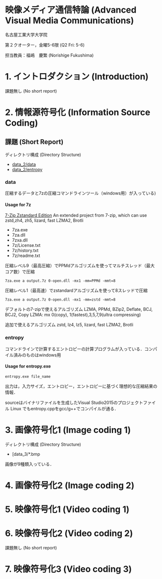 # 映像メディア通信特論 (Advanced Visual Media Communications)
名古屋工業大学大学院

第２クオーター，金曜5-6限 (Q2 Fri: 5-6)

担当教員：福嶋　慶繁 (Norishige Fukushima)

# 1. イントロダクション (Introduction)

課題無し (No short report)

# 2. 情報源符号化 (Information Source Coding)
## 課題 (Short Report)

ディレクトリ構成 (Directory Structure)
+ [data_2/data](./data_2/data)
+ [data_2/entropy](./data_2/entropy)

### data
圧縮するデータと7zの圧縮コマンドラインツール（windows用）が入っている)

#### Usage for 7z
[7-Zip Zstandard Edition](https://github.com/mcmilk/7-Zip-zstd)
An extended project from 7-zip, which can use zstd,zh4, zh5, lizard, fast LZMA2, Brotli

+ 7za.exe
+ 7za.dll
+ 7zxa.dll
+ 7z/License.txt
+ 7z/history.txt
+ 7z/readme.txt

圧縮レベル9（最高圧縮）でPPMdアルゴリズムを使ってマルチスレッド（最大コア数）で圧縮
```
7za.exe a output.7z 0-open.dll -mx1 -mm=PPMd -mmt=8
```

圧縮レベル1（最高速）でzstandardアルゴリズムを使って8スレッドで圧縮
```
7za.exe a output.7z 0-open.dll -mx1 -mm=zstd -mmt=8
```

デフォルトの7-zipで使えるアルゴリズム
LZMA, PPMd, BZip2, Deflate, BCJ, BCJ2, Copy
LZMA: mx 0(copy), 1(fastest),3,5,7,9(ultra compressing)

追加で使えるアルゴリズム
zstd, lz4, lz5, lizard, fast LZMA2, Brotli

### entropy
コマンドラインで計算するエントロピーの計算プログラムが入っている．コンパイル済みのものはwindows用

#### Usage for entropy.exe
```
entropy.exe file_name
```
出力は，入力サイズ，エントロピー，エントロピーに基づく理想的な圧縮結果の情報．

sourceはバイナリファイルを生成したVisual Studio2015のプロジェクトファイル
Linux でもentropy.cppをgcc/g++でコンパイルが通る．

# 3. 画像符号化1 (Image coding 1)
ディレクトリ構成 (Directory Structure)
+ [data_3/*.bmp

画像が9種類入っている．

# 4. 画像符号化2 (Image coding 2)

# 5. 映像符号化1 (Video coding 1)

# 6. 映像符号化2 (Video coding 2)
 課題無し (No short report)

# 7. 映像符号化3 (Video coding 3)

